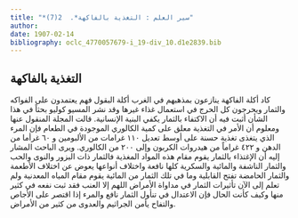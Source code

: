 ```yaml
---
title: "*سير العلم : التغذية بالفاكهة*.  2(7)"
author: 
date: 1907-02-14
bibliography: oclc_4770057679-i_19-div_10.d1e2839.bib
---
```




##  التغذية بالفاكهة 


 كاد أكلة الفاكهة ينازعون بمذهبهم في الغرب أكلة البقول فهم يعتمدون على الفواكه والثمار ويحرجون كل الحرج في استعمال غذاء غيرها وقد نشر المسيو كوليو بحثاً في هذا الشأن أثبت فيه أن الاكتفاء بالثمار يكفي البنية الإنسانية. قالت المجلة المنقول عنها ومعلوم أن الأمر في التغذية معلق على كمية الكالوري الموجودة في الطعام فإن المرء الذي يتغذى تغذية حسنة على أوسط تعديل  ١١٠  غرامات من الألبومين و  ٦٠  غرأما من الدهن و  ٤٢٢  غراماً من هيدروات الكربون وإلى  ٢٠٠  من الكالوري. ويرى الباحث المشار إليه أن الإغتذاء بالثمار يقوم مقام هذه المواد المغذية فالثمار ذات البزور والنوى والحب والثمار الناشفة والمائية والسكرية كلها نافعة واختلاف أنواعها يعوض عن اختلاف الأطعمة والثمار الحامضة تفتح القابلية وما في تلك الثمار من المائية يقوم مقام المياه المعدنية ولم تعلم إلى الآن تأثيرات الثمار في مداواة الأمراض اللهم إلا العنب فقد ثبت نفعه في كثير منها وكيف كأنت الحال فإن الاعتدال في تنأول الثمار نافع والمرء إذا اقتصر على الأجاص والتفاح يأمن الجراثيم والعدوى من كثير من الأمراض. 

